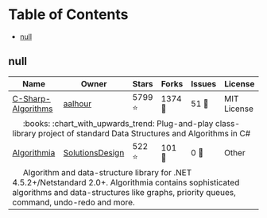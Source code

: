 # Table of Contents
* [null](#null)
## null

<table><thead></tr>
<th>Name</th><th>Owner</th><th>Stars</th><th>Forks</th><th>Issues</th><th>License</th></tr>
</thead><tbody><tr>
<td><a href = 'https://github.com/aalhour/C-Sharp-Algorithms'>C-Sharp-Algorithms</a></td><td><a href = 'https://github.com/aalhour'>aalhour</a></td><td>5799 ⭐</td><td>1374 🍴</td><td>51 🔨</td><td>MIT License</td></tr>
<tr><td colspan = '8'>&nbsp;&nbsp;&nbsp;&nbsp;
:books: :chart_with_upwards_trend: Plug-and-play class-library project of standard Data Structures and Algorithms in C#</tr>
<tr>
<td><a href = 'https://github.com/SolutionsDesign/Algorithmia'>Algorithmia</a></td><td><a href = 'https://github.com/SolutionsDesign'>SolutionsDesign</a></td><td>522 ⭐</td><td>101 🍴</td><td>0 🔨</td><td>Other</td></tr>
<tr><td colspan = '8'>&nbsp;&nbsp;&nbsp;&nbsp;
Algorithm and data-structure library for .NET 4.5.2+/Netstandard 2.0+. Algorithmia contains sophisticated algorithms and data-structures like graphs, priority queues, command, undo-redo and more. </tr>
</tbody></table>

